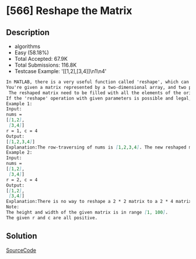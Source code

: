 # [566] Reshape the Matrix

## Description

* algorithms
* Easy (58.18%)
* Total Accepted:    67.9K
* Total Submissions: 116.8K
* Testcase Example:  '[[1,2],[3,4]]\n1\n4'

```md
In MATLAB, there is a very useful function called 'reshape', which can reshape a matrix into a new one with different size but keep its original data.
You're given a matrix represented by a two-dimensional array, and two positive integers r and c representing the row number and column number of the wanted reshaped matrix, respectively.
 The reshaped matrix need to be filled with all the elements of the original matrix in the same row-traversing order as they were.
If the 'reshape' operation with given parameters is possible and legal, output the new reshaped matrix; Otherwise, output the original matrix.
Example 1:
Input: 
nums = 
[[1,2],
 [3,4]]
r = 1, c = 4
Output: 
[[1,2,3,4]]
Explanation:The row-traversing of nums is [1,2,3,4]. The new reshaped matrix is a 1 * 4 matrix, fill it row by row by using the previous list.
Example 2:
Input: 
nums = 
[[1,2],
 [3,4]]
r = 2, c = 4
Output: 
[[1,2],
 [3,4]]
Explanation:There is no way to reshape a 2 * 2 matrix to a 2 * 4 matrix. So output the original matrix.
Note:
The height and width of the given matrix is in range [1, 100].
The given r and c are all positive.

```

## Solution

[SourceCode](./solution.js)